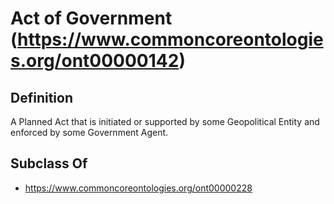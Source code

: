 # Act of Government (https://www.commoncoreontologies.org/ont00000142)

## Definition
A Planned Act that is initiated or supported by some Geopolitical Entity and enforced by some Government Agent.

## Subclass Of
- https://www.commoncoreontologies.org/ont00000228

